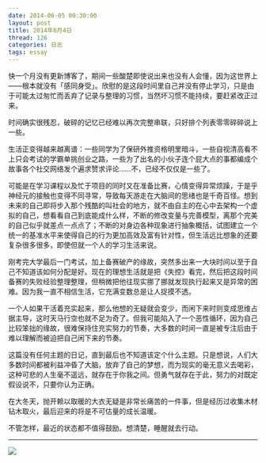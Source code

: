 ```yaml
---
date: 2014-06-05 00:30:00
layout: post
title: 2014年6月4日
thread: 126
categories: 日志
tags: essay
---
```


快一个月没有更新博客了，期间一些酸楚即使说出来也没有人会懂，因为这世界上——根本就没有「感同身受」。欣慰的是这段时间里自己并没有停止学习，只是由于可能太过匆忙而丢弃了记录与整理的习惯，当然坏习惯不能持续，要赶紧改正过来。

时间确实很残忍，破碎的记忆已经难以再次完整串联，只好排个列表零零碎碎说上一些。

生活正变得越来越离谱：一些同学为了保研外推资格明里暗斗，一些自视清高看不上只会考试的学霸单挑创业之路，一些为了出名的小伙子连个屁大点的事都编成个故事各个社交网络发个遍求赞求评论……不，已经不仅仅是一些了。

可能是在学习课程以及忙于项目的同时又在准备比赛，心情变得异常烦躁，于是乎神经元的接触也变得不同寻常，导致每天游走在大脑间的思绪也是千奇百怪。想到未来的自己即将步入那个残酷的叫社会的地方，就不由自主的在心中去架构一个虚拟的自己，想看看自己到底能成什么样，不断的修改变量与完善模型，离那个完美的自己似乎就差点一点点了；不断的对身边各种现象进行抽象概括，试图建立一个统一的基准水平来使得自己的行为更加高效及富有针对性，但生活远比想象的还要复杂很多很多，即使但就一个人的学习生活来说。

刚考完大学最后一门考试，加上备赛破产的缘故，突然多出来一大块时间以至于自己不知道该如何分配是好。现在的理想生活就是把《失控》看完，然后把这段时间备赛的失败经验整理整理，但稍微把他往现实挪了挪就发现执行起来又是异常的困难。因为我一直不相信生活，它充满变数总是让人捉摸不透。

一个人如果干活着充实起来，那么他想的无疑就会变少，而闲下来时则变成思维占据主导，这时天马行空也就不足为奇了。但我可能陷入了一个恶性循环，因为自己比较笨拙的缘故，很难保持住充实努力的节奏，大多数的时间一直是被专注后由于难以理解而被迫把自己闲下来的节奏。

这篇没有任何主题的日记，直到最后也不知道该定个什么主题。只是想说，人们大多数时间都被利益冲昏了大脑，放弃了自己的梦想，而为现实的毫无意义去喝彩，这种可悲的人生毫不遥远，就存在于你我之间。但勇气就存在于此，努力的对既定假设说不，只要你认为正确。

在大冬天，抛开赖以取暖的大衣无疑是非常长痛苦的一件事，但是经历过收集木材钻木取火，最后迎来的将是不可估量的成长温暖。

不管怎样，最近的状态都不值得鼓励。想清楚，睡醒就去行动。

----

![](http://ww1.sinaimg.cn/large/64221066jw1egzovg889xj20np0hsad8.jpg)